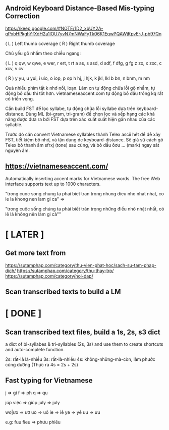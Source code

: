 ## Android Keyboard Distance-Based Mis-typing Correction

https://keep.google.com/#NOTE/1D2_xbUY2A-qPxbHPkghYfXdH2a1lOU7yvN7mNWaFyTk06K1EqwPQAWjKpvE-J-pb97Qn

( L ) Left thumb coverage
( R ) Right thumb coverage

Chủ yếu gõ nhầm theo chiều ngang:

( L )
q qw, w qwe, e wer, r ert, t rt
a as, s asd, d sdf, f dfg, g fg
z zx, x zxc, c xcv, v cv

( R )
y yu, u yui, i uio, o iop, p op
h hj, j hjk, k jkl, lkl
b bn, n bnm, m nm


Quá nhiều phím tắt k nhớ nổi, loạn. Làm cn tự động chữa lỗi gõ nhầm, tự động bỏ dấu thì tốt hơn. vietnameseaccent.com tự động bỏ dấu trông kq rất có triển vọng.

Cần build FST để lọc syllabe, tự động chữa lỗi syllabe dựa trên keyboard-distance.
Dùng ML (bi-gram, tri-gram) để chọn lọc và xếp hạng các khả năng được đưa ra bởi FST
dựa trên xác xuất xuất hiện gần nhau của các syllable.

Trước đó cần convert Vietnamese syllables thành Telex ascii hết để dễ xây FST, tiết kiệm bộ nhớ, và tận dụng dc keyboard-distance. Sẽ giả sử cách gõ Telex bỏ thanh âm sfrxj (tone) sau cùng, và bỏ dấu ôơư ... (mark) ngay sát nguyên âm.

## https://vietnameseaccent.com/

Automatically inserting accent marks for Vietnamese words.
The free Web interface supports text up to 1000 characters.

"trong cuoc song chung ta phai biet tran trong nhung dieu nho nhat nhat, co le la khong nen lam gi ca" =>

"trong cuộc sống chúng ta phải biết trân trọng những điều nhỏ nhặt nhất, có lẽ là không nên làm gi cả""

# [ LATER ]

## Get more text from 
https://sutamphap.com/category/thu-vien-phat-hoc/sach-su-tam-phap-dich/
https://sutamphap.com/category/thu-thay-tro/
https://sutamphap.com/category/hoi-dap/

## Scan transcribed texts to build a LM

# [ DONE ]

## Scan transcribed text files, build a 1s, 2s, s3 dict

a dict of bi-syllabes & tri-syllables (2s, 3s) and use them to create
shortcuts and auto-complete function.

2s: rất-là là-nhiều
3s: rất-là-nhiều
4s: không-những-mà-còn, làm phước cúng dường (Thực ra 4s = 2s + 2s)

## Fast typing for Vietnamese

j => gi
f => ph
q => qu

júp việc => giúp
july => july

wo|ưo => ươ
uo => uô
ie => iê
ye => yê
uu => ưu

e.g:
fuu fieu => phưu phiêu
